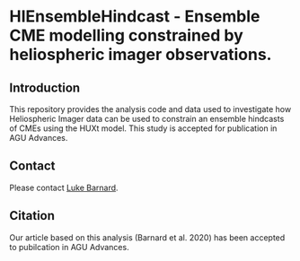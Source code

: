 # HIEnsembleHindcast - Ensemble CME modelling constrained by heliospheric imager observations.

## Introduction
This repository provides the analysis code and data used to investigate how Heliospheric Imager data can be used to constrain an ensemble hindcasts of CMEs using the HUXt model. This study is accepted for publication in AGU Advances. 

## Contact
Please contact [Luke Barnard](https://github.com/lukebarnard). 

## Citation
Our article based on this analysis (Barnard et al. 2020) has been accepted to pubilcation in AGU Advances.

